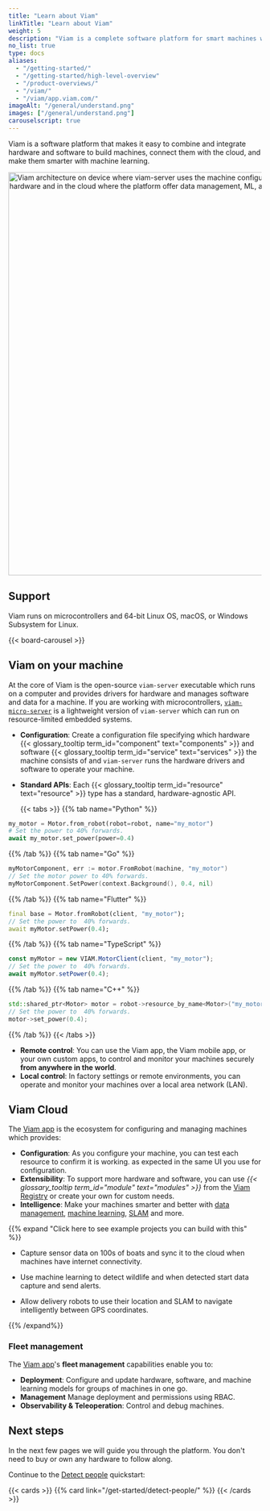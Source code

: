 ```yaml
---
title: "Learn about Viam"
linkTitle: "Learn about Viam"
weight: 5
description: "Viam is a complete software platform for smart machines which provides modular components and services for vision, motion, SLAM, ML, and data management."
no_list: true
type: docs
aliases:
  - "/getting-started/"
  - "/getting-started/high-level-overview"
  - "/product-overviews/"
  - "/viam/"
  - "/viam/app.viam.com/"
imageAlt: "/general/understand.png"
images: ["/general/understand.png"]
carouselscript: true
---
```


Viam is a software platform that makes it easy to combine and integrate hardware and software to build machines, connect them with the cloud, and make them smarter with machine learning.

<img src="../about-viam.png" width="800px" alt="Viam architecture on device where viam-server uses the machine configuration to manage drivers for different hardware and in the cloud where the platform offer data management, ML, and extended functionality.">

## Support

Viam runs on microcontrollers and 64-bit Linux OS, macOS, or Windows Subsystem for Linux.

{{< board-carousel >}}
<br>

## Viam on your machine

At the core of Viam is the open-source `viam-server` executable which runs on a computer and provides drivers for hardware and manages software and data for a machine.
If you are working with microcontrollers, [`viam-micro-server`](/installation/) is a lightweight version of `viam-server` which can run on resource-limited embedded systems.

- **Configuration**: Create a configuration file specifying which hardware {{< glossary_tooltip term_id="component" text="components" >}} and software {{< glossary_tooltip term_id="service" text="services" >}} the machine consists of and `viam-server` runs the hardware drivers and software to operate your machine.
- **Standard APIs**: Each {{< glossary_tooltip term_id="resource" text="resource" >}} type has a standard, hardware-agnostic API.

  {{< tabs >}}
  {{% tab name="Python" %}}

```python {class="line-numbers linkable-line-numbers"}
my_motor = Motor.from_robot(robot=robot, name="my_motor")
# Set the power to 40% forwards.
await my_motor.set_power(power=0.4)
```

{{% /tab %}}
{{% tab name="Go" %}}

```go {class="line-numbers linkable-line-numbers"}
myMotorComponent, err := motor.FromRobot(machine, "my_motor")
// Set the motor power to 40% forwards.
myMotorComponent.SetPower(context.Background(), 0.4, nil)
```

{{% /tab %}}
{{% tab name="Flutter" %}}

```dart {class="line-numbers linkable-line-numbers"}
final base = Motor.fromRobot(client, "my_motor");
// Set the power to  40% forwards.
await myMotor.setPower(0.4);
```

{{% /tab %}}
{{% tab name="TypeScript" %}}

```ts {class="line-numbers linkable-line-numbers"}
const myMotor = new VIAM.MotorClient(client, "my_motor");
// Set the power to  40% forwards.
await myMotor.setPower(0.4);
```

{{% /tab %}}
{{% tab name="C++" %}}

```cpp {class="line-numbers linkable-line-numbers"}
std::shared_ptr<Motor> motor = robot->resource_by_name<Motor>("my_motor");
// Set the power to  40% forwards.
motor->set_power(0.4);
```

{{% /tab %}}
{{< /tabs >}}

- **Remote control**: You can use the Viam app, the Viam mobile app, or your own custom apps, to control and monitor your machines securely **from anywhere in the world**.
- **Local control**: In factory settings or remote environments, you can operate and monitor your machines over a local area network (LAN).

## Viam Cloud

The [Viam app](https://app.viam.com) is the ecosystem for configuring and managing machines which provides:

- **Configuration**: As you configure your machine, you can test each resource to confirm it is working. as expected in the same UI you use for configuration.
- **Extensibility**: To support more hardware and software, you can use _{{< glossary_tooltip term_id="module" text="modules" >}}_ from the [Viam Registry](/registry/) or create your own for custom needs.
- **Intelligence**: Make your machines smarter and better with [data management](/services/data/), [machine learning](/services/ml/), [SLAM](/services/slam/) and more.

{{% expand "Click here to see example projects you can build with this" %}}

- Capture sensor data on 100s of boats and sync it to the cloud when machines have internet connectivity.

- Use machine learning to detect wildlife and when detected start data capture and send alerts.

- Allow delivery robots to use their location and SLAM to navigate intelligently between GPS coordinates.

{{% /expand%}}

### Fleet management

The [Viam app](https://app.viam.com)'s **fleet management** capabilities enable you to:

- **Deployment**: Configure and update hardware, software, and machine learning models for groups of machines in one go.
- **Management** Manage deployment and permissions using RBAC.
- **Observability & Teleoperation**: Control and debug machines.

## Next steps

In the next few pages we will guide you through the platform.
You don't need to buy or own any hardware to follow along.

Continue to the [Detect people](/get-started/detect-people/) quickstart:

{{< cards >}}
{{% card link="/get-started/detect-people/" %}}
{{< /cards >}}
